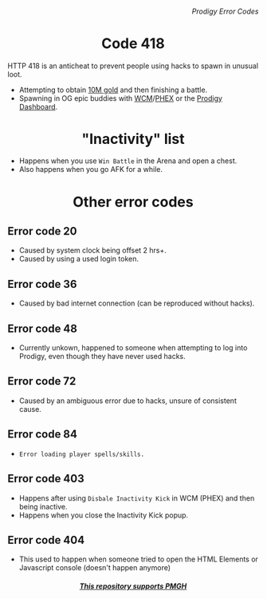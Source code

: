 <h6 align = "right">Prodigy Error Codes</h6>

<h1 align = "center">Code 418</h1>

HTTP 418 is an anticheat to prevent people using hacks to spawn in unusual loot.
- Attempting to obtain <a href = "https://github.com/Prodigy-Hacking/ProdigyMathGameHacking/commit/08e3866c92b4e158d97369784461a698383e2ce1">10M gold</a>  and then finishing a battle.
- Spawning in OG epic buddies with <a href = "https://github.com/Prodigy-Hacking/ProdigyMathGameHacking/tree/master/willsCheatMenu">WCM</a>/[PHEX](https://github.com/Prodigy-Hacking/ProdigyMathGameHacking/tree/master/PHEx) or the [Prodigy Dashboard](https://prodigy-dashboard.hostedposted.com).

<h1 align = "center">"Inactivity" list</h1>

- Happens when you use `Win Battle` in the Arena and open a chest.
- Also happens when you go AFK for a while.

<h1 align = "center">Other error codes</h1>

<h2 align = "left">Error code 20</h2>

- Caused by system clock being offset 2 hrs+.
- Caused by using a used login token.

<h2 align = "left">Error code 36</h2>

- Caused by bad internet connection (can be reproduced without hacks).

<h2 align = "left">Error code 48</h2>

- Currently unkown, happened to someone when attempting to log into Prodigy, even though they have never used hacks.

<h2 align = "left">Error code 72</h2>

- Caused by an ambiguous error due to hacks, unsure of consistent cause.

<h2 align = "left">Error code 84</h2>

- `Error loading player spells/skills.`

<h2 align = "left">Error code 403</h2>

- Happens after using `Disbale Inactivity Kick` in WCM (PHEX) and then being inactive.
- Happens when you close the Inactivity Kick popup.

<h2 align = "left">Error code 404</h2>

- This used to happen when someone tried to open the HTML Elements or Javascript console (doesn't happen anymore)


<h5 align = "center"> <i> <a href = "https://github.com/Prodigy-Hacking/ProdigyMathGameHacking">This repository supports PMGH</a> </i> </h5>
